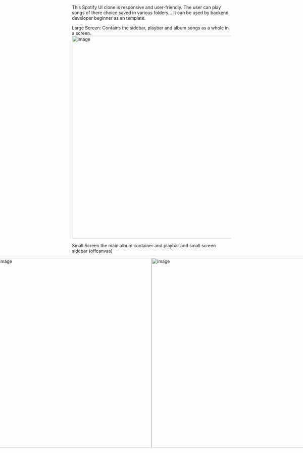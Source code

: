 This Spotify UI clone is responsive and user-friendly. The user can play songs of there choice saved in various folders... It can be used by backend developer beginner as an template.



Large Screen:
Contains the sidebar, playbar and album songs as a whole in a screen.
<img width="1366" height="641" alt="image" src="https://github.com/user-attachments/assets/cbc569ad-7f4d-4797-8f22-3091d10fe065" />

Small Screen
the main album container and playbar and small screen sidebar (offcanvas)

<div style="display: flex; justify-content: center; align-items: center;">
   <img alt="image" src="https://github.com/user-attachments/assets/0c62cf30-f0ed-4406-8e71-f4659e43e3f1"  width="500" height="600" />
 

  <img alt="image" src="https://github.com/user-attachments/assets/d3124aa5-20e4-42f0-b05a-66269f041379"  width="500" height="600" />
</div>








